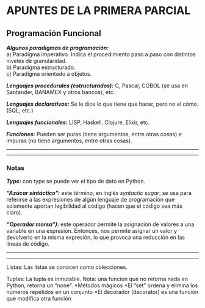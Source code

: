 # APUNTES DE LA PRIMERA PARCIAL
## Programación Funcional
***Algunos paradigmas de programación:***     
a) Paradigma imperativo. Indica el procedimiento paso a paso con distintos niveles de granularidad.  
b) Paradigma estructurado.  
c) Paradigma orientado a objetos.  
<p><em><strong>Lenguajes procedurales (estructurados):</strong></em> C, Pascal, COBOL (se usa en Santander, BANAMEX y otros bancos), etc.</p>    
<p><em><strong>Lenguajes declarativos:</strong></em> Se le dice lo que tiene que hacer, pero no el cómo. (SQL, etc.)</p>    
<p><em><strong>Lenguajes funcionales:</strong></em> LISP, Haskell, Clojure, Elixir, etc.</p>  
<p><em><strong>Funciones:</strong></em> Pueden ser puras (tiene argumentos, entre otras cosas) e impuras (no tiene argumentos, entre otras cosas).</p>  
<hr>
<hr>
<h3>Notas</h3>
<p><em><strong>Type:</strong></em> con type se puede ver el tipo de dato en Python.</p>  
<p><em><strong>“Azúcar sintáctico”:</strong></em> este término, en inglés <em>syntactic sugar</em>, se usa para referirse a las
expresiones de algún lenguaje de programación que solamente aportan legibilidad al código (hacen que el código
sea más claro).</p>  
<p><em><strong>“Operador morsa”):</strong></em> este operador permite la asignación de valores a una variable en una
expresión. Entonces, nos permite asignar un valor y devolverlo en la misma expresión, lo que provoca una reducción en
las líneas de código.</p>  
<hr>
<hr>
Listas:
Las listas se conocen como colecciones.

Tuplas:
La tupla es inmutable.
Nota: una función que no retorna nada en Python, retorna un “none”.
*Métodos mágicos
*El “set” ordena y elimina los números repetidos en un conjunto
*El decorador (decorator) es una función que modifica otra función


